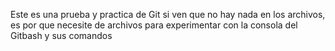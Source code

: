 Este es una prueba y practica de Git si ven que no hay nada en los archivos,
es por que necesite de archivos para experimentar con la consola 
del Gitbash y sus comandos
